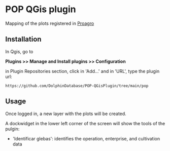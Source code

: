 # POP QGis plugin

Mapping of the plots registered in [Proagro](https://www.gov.br/agricultura/pt-br/assuntos/riscos-seguro/programa-nacional-de-zoneamento-agricola-de-risco-climatico/proagro)

## Installation

In Qgis, go to 

<b>Plugins >> Manage and Install plugins >> Configuration</b>

in Plugin Repositories section, click in 'Add...' and in 'URL', type the plugin url:

```
https://github.com/DolphinDatabase/POP-QGisPlugin/tree/main/pop
```

## Usage

Once logged in, a new layer with the plots will be created.

A dockwidget in the lower left corner of the screen will show the tools of the pulgin:

 - 'Identificar glebas': identifies the operation, enterprise, and cultivation data
